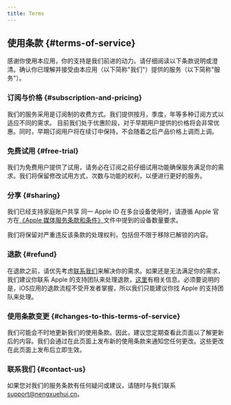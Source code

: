 ```yaml
---
title: Terms
---
```


## 使用条款 {#terms-of-service}
感谢你使用本应用，你的支持是我们前进的动力。请仔细阅读以下条款说明或澄清。确认你已理解并接受由本应用（以下简称"我们"）提供的服务（以下简称"服务"）。

### 订阅与价格 {#subscription-and-pricing}
我们的服务采用是订阅制的收费方式。我们提供按月，季度，年等多种订阅方式以适应不同的需求。
目前我们处于优惠阶段，对于早期用户提供的价格将会非常优惠。同时，早期订阅用户将在续订中保持，不会随着之后产品价格上调而上调。

### 免费试用 {#free-trial}
我们为免费用户提供了试用，请务必在订阅之前仔细试用功能确保服务满足你的需求。我们将保留修改试用方式，次数与功能的权利，以便进行更好的服务。

### 分享 {#sharing}
我们已经支持家庭账户共享
同一 Apple ID 在多台设备使用时，请遵循 Apple 官方在[《Apple 媒体服务条款和条件》](https://www.apple.com/legal/internet-services/itunes/cn/terms.html)文件中提到的设备数量要求。

我们将保留对严重违反该条款的处理权利，包括但不限于移除已解锁的内容。
### 退款 {#refund}
在退款之前，请优先考虑[联系我们](mailto:support@nengxuehui.cn)来解决你的需求。如果还是无法满足你的需求，我们建议你联系 Apple 的支持团队来处理退款，[这里](https://support.apple.com/zh-cn/HT204084)有相关信息。必须要说明的是，iOS应用的退款流程不受开发者掌握，所以我们只能建议你找 Apple 的支持团队来处理。

### 使用条款变更 {#changes-to-this-terms-of-service}
我们可能会不时地更新我们的使用条款。因此，建议您定期查看此页面以了解更新后的内容。我们会通过在此页面上发布新的使用条款来通知您任何更改。这些更改在此页面上发布后立即生效。

### 联系我们 {#contact-us}
如果您对我们的服务条款有任何疑问或建议，请随时与我们联系 support@nengxuehui.cn。